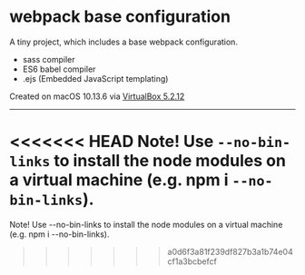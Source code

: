 # webpack base configuration

A tiny project, which includes a base webpack configuration.

* sass compiler
* ES6 babel compiler
* .ejs (Embedded JavaScript templating)

Created on macOS 10.13.6 via [VirtualBox 5.2.12](https://virtualbox.org/)

---

<<<<<<< HEAD
Note! Use **`--no-bin-links`** to install the node modules on a virtual machine (e.g. npm i **`--no-bin-links`**).
=======
Note! Use --no-bin-links to install the node modules on a virtual machine (e.g. npm i --no-bin-links).
>>>>>>> a0d6f3a81f239df827b3a1b74e04cf1a3bcbefcf
